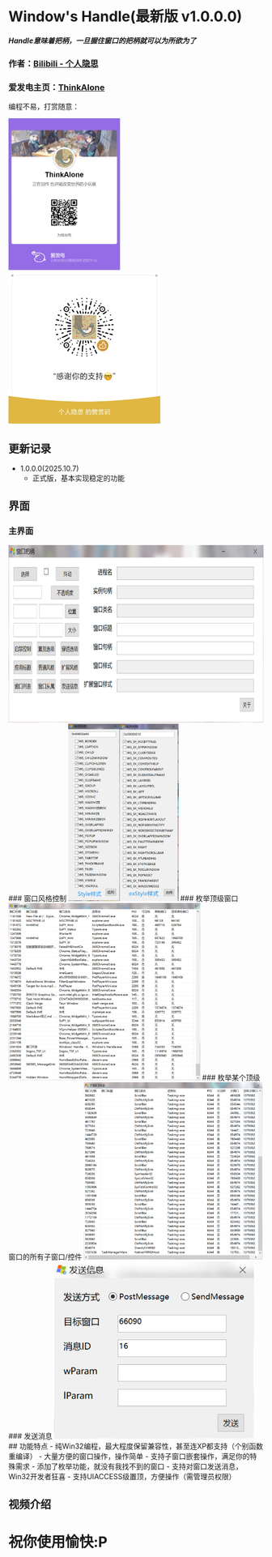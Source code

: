 # Window's Handle(最新版 v1.0.0.0)
***Handle意味着把柄，一旦握住窗口的把柄就可以为所欲为了***
### 作者：[Bilibili - 个人隐思](https://space.bilibili.com/1081364881 "来我主页玩玩ヾ(^∀^)ﾉ")
### 爱发电主页：[ThinkAlone](https://afdian.com/a/X1415 "您赞助的每一分都是我前进的动力")
编程不易，打赏随意：

<img src="../images/afdian-ThinkAlone.jpg" height="300" /> <img src="../images/mm_reward.png" height="300" />
## 更新记录
- 1.0.0.0(2025.10.7)
  - 正式版，基本实现稳定的功能
## 界面
### 主界面
<img src="../images/ScreenShot.png" height="350" />
### 窗口风格控制
<img src="../images/Styles.png" height="350" />
### 枚举顶级窗口
<img src="../images/enum1.png" height="350" />
### 枚举某个顶级窗口的所有子窗口/控件
<img src="../images/enum2.png" height="350" />
### 发送消息
<img src="../images/Messages.png" height="350" />
## 功能特点
- 纯Win32编程，最大程度保留兼容性，甚至连XP都支持（个别函数重编译）
- 大量方便的窗口操作，操作简单
- 支持子窗口嵌套操作，满足你的特殊需求
- 添加了枚举功能，就没有我找不到的窗口
- 支持对窗口发送消息，Win32开发者狂喜
- 支持UIACCESS级置顶，方便操作（需管理员权限）

## 视频介绍


# 祝你使用愉快:P
